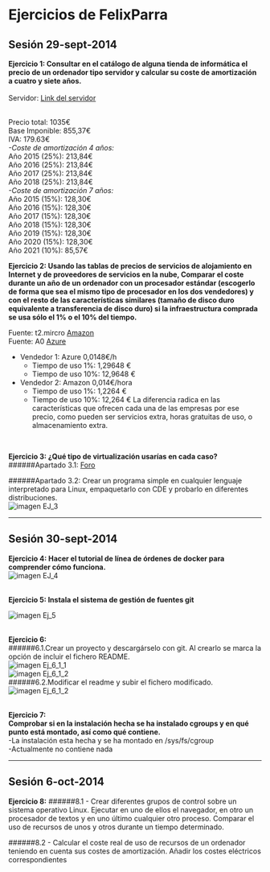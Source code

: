 # Ejercicios de FelixParra
## Sesión 29-sept-2014

**Ejercicio 1: Consultar en el catálogo de alguna tienda de informática el precio de un ordenador tipo servidor y calcular su coste de amortización a cuatro y siete años.**<br /><br />
Servidor: [Link del servidor](http://www.dynos.es/servidor-hp-proliant-ml350e-g8-xeon-e5-2407-2.2-ghz-2gb-ddr3-500gb-sata-lff-dvd-rw-matrox-g200-array-b120i-887111422231__470065-691.html "Servidor")

<br />Precio total: 1035€
<br />Base Imponible: 855,37€
<br />IVA: 179.63€ 
<br />*-Coste de amortización 4 años:*
<br />Año 2015 (25%): 213,84€
<br />Año 2016 (25%): 213,84€
<br />Año 2017 (25%): 213,84€
<br />Año 2018 (25%): 213,84€
<br />*-Coste de amortización 7 años:*
<br />Año 2015 (15%): 128,30€
<br />Año 2016 (15%): 128,30€
<br />Año 2017 (15%): 128,30€ 
<br />Año 2018 (15%): 128,30€
<br />Año 2019 (15%): 128,30€
<br />Año 2020 (15%): 128,30€
<br />Año 2021 (10%): 85,57€
<br />

**Ejercicio 2: Usando las tablas de precios de servicios de alojamiento en Internet y de proveedores de servicios en la nube, Comparar el coste durante un año de un ordenador con un procesador estándar (escogerlo de forma que sea el mismo tipo de procesador en los dos vendedores) y con el resto de las características similares (tamaño de disco duro equivalente a transferencia de disco duro) si la infraestructura comprada se usa sólo el 1% o el 10% del tiempo.** <br />

Fuente: t2.mircro [Amazon](http://aws.amazon.com/es/ec2/pricing/ "Amazon")<br />
Fuente: A0 [Azure](http://azure.microsoft.com/es-es/pricing/details/cloud-services/ "Azure")<br />
* Vendedor 1: Azure 0,0148€/h
  * Tiempo de uso 1%: 1,29648 €
  * Tiempo de uso 10%: 12,9648 €
* Vendedor 2: Amazon 0,014€/hora
  * Tiempo de uso 1%: 1,2264 €
  * Tiempo de uso 10%: 12,264 €
La diferencia radica en las características que ofrecen cada una de las empresas por ese precio, como pueden ser servicios extra, horas gratuitas de uso, o almacenamiento extra.
<br />

**Ejercicio 3: ¿Qué tipo de virtualización usarías en cada caso?** <br />
######Apartado 3.1: [Foro](https://github.com/JJ/GII-2014/issues/71 "Respuesta") 

######Apartado 3.2: Crear un programa simple en cualquier lenguaje interpretado para Linux, empaquetarlo con CDE y probarlo en diferentes distribuciones.
<br />
![imagen EJ_3](http://imageshack.com/a/img909/4383/9U1I1A.png)

<hr />

## Sesión 30-sept-2014

**Ejercicio 4: Hacer el tutorial de línea de órdenes de docker para comprender cómo funciona.**<br />
![imagen EJ_4](http://imageshack.com/a/img673/3176/c3IQoX.png)

<br />**Ejercicio 5: Instala el sistema de gestión de fuentes git**<br />

![imagen Ej_5](http://imageshack.com/a/img538/9873/rqrgai.png)

<br />**Ejercicio 6:** <br />
######6.1.Crear un proyecto y descargárselo con git. Al crearlo se marca la opción de incluir el fichero README.<br />
![imagen Ej_6_1_1](http://imageshack.com/a/img673/1894/CtkfwI.png)<br />
![imagen Ej_6_1_2](http://imageshack.com/a/img538/5820/BICLPq.png)<br />
######6.2.Modificar el readme y subir el fichero modificado.<br />
![imagen Ej_6_1_2](http://imageshack.com/a/img674/9550/CLdz4f.png)

<br />**Ejercicio 7:** <br />
**Comprobar si en la instalación hecha se ha instalado cgroups y en qué punto está montado, así como qué contiene.**<br />
-La instalación esta hecha y se ha montado en /sys/fs/cgroup<br />
-Actualmente no contiene nada

<hr />

## Sesión 6-oct-2014

**Ejercicio 8:**
######8.1 - Crear diferentes grupos de control sobre un sistema operativo Linux. Ejecutar en uno de ellos el navegador, en otro un procesador de textos y en uno último cualquier otro proceso. Comparar el uso de recursos de unos y otros durante un tiempo determinado.

######8.2 - Calcular el coste real de uso de recursos de un ordenador teniendo en cuenta sus costes de amortización. Añadir los costes eléctricos correspondientes


